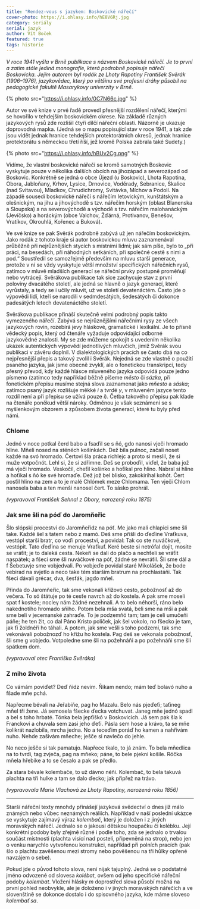 ```yaml
---
title: "Rendez-vous s jazykem: Boskovické nářečí"
cover-photo: https://i.ohlasy.info/hE8V6Rj.jpg
category: seriály
serial: jazyk
author: Vít Boček
featured: true
tags: historie
---
```


*V roce 1941 vyšla v Brně publikace s názvem Boskovické nářečí. Je to první a zatím stále jediná monografie, která podrobně popisuje nářečí Boskovicka. Jejím autorem byl rodák ze Lhoty Rapotiny František Svěrák (1906–1976), jazykovědec, který po většinu své profesní dráhy působil na pedagogické fakultě Masarykovy univerzity v Brně.*

{% photo src="https://i.ohlasy.info/0C7N66c.jpg" %}

Autor ve své knize v prvé řadě provedl přesnější rozdělení nářečí, kterými se hovořilo v tehdejším boskovickém okrese. Na základě různých jazykových rysů zde rozlišil čtyři dílčí nářeční oblasti. Názorně je ukazuje doprovodná mapka. (Jedná se o mapu popisující stav v roce 1941, a tak zde jsou vidět jednak hranice tehdejších protektorátních okresů, jednak hranice protektorátu s německou třetí říší, jež kromě Polska zabrala také Sudety.)

{% photo src="https://i.ohlasy.info/hBUv2Cg.png" %}

Vidíme, že vlastní boskovické nářečí se kromě samotných Boskovic vyskytuje pouze v několika dalších obcích na jihozápad a severozápad od Boskovic. Konkrétně se jedná o obce Újezd (u Boskovic), Lhota Rapotina, Obora, Jabloňany, Krhov, Lysice, Drnovice, Voděrady, Sebranice, Skalice (nad Svitavou), Mladkov, Chrudichromy, Svitávka, Míchov a Podolí. Na západě sousedí boskovické nářečí s nářečím letovickým, kunštátským a olešnickým, na jihu a jihovýchodě s tzv. nářečím horským (oblast Blanenska a Sloupska) a na severovýchodě a východě s tzv. nářečím malohanáckým (Jevíčsko) a horáckým (obce Valchov, Žďárná, Protivanov, Benešov, Vratíkov, Okrouhlá, Kořenec a Buková).

Ve své knize se pak Svěrák podrobně zabývá už jen nářečím boskovickým. Jako rodák z tohoto kraje si autor boskovickou mluvu zaznamenával průběžně při nejrůznějších stycích s místními lidmi; jak sám píše, bylo to „při práci, na besedách, při náhodných setkáních, při společné cestě s nimi a pod.“ Soustředil se samozřejmě především na mluvu starší generace, protože v ní se vždy vyskytuje větší množství specifických nářečních rysů, zatímco v mluvě mladších generací se nářeční prvky postupně proměňují nebo vytrácejí. Svěrákova publikace tak sice zachycuje stav z první poloviny dvacátého století, ale jedná se hlavně o jazyk generací, které vyrůstaly, a tedy se i učily mluvit, už ve století devatenáctém. Často jde o výpovědi lidí, kteří se narodili v sedmdesátých, šedesátých či dokonce padesátých letech devatenáctého století.

Svěrákova publikace přináší skutečně velmi podrobný popis takto vymezeného nářečí. Zabývá se nejrůznějšími nářečními rysy ze všech jazykových rovin, rozebírá jevy hláskové, gramatické i lexikální. Je to přísně vědecký popis, který od čtenáře vyžaduje odpovídající odborné jazykovědné znalosti. My se zde můžeme spokojit s uvedením několika ukázek autentických výpovědí jednotlivých mluvčích, jimiž Svěrák svou publikaci v závěru doplnil. V dialektologických pracích se často dbá na co nejpřesnější přepis a takový zvolil i Svěrák. Nejedná se zde vlastně o použití psaného jazyka, jak jsme obecně zvyklí, ale o fonetickou transkripci, tedy přesný převod, kdy každé hlásce mluveného jazyka odpovídá pouze jedno písmeno (zatímco tedy například běžně píšeme *město* či *sázka*, při fonetickém přepisu musíme stejná slova zaznamenat jako *mňesto* a *sáska*; zatímco psaný jazyk rozlišuje měkké *i* a tvrdé *y*, v mluveném jazyce tento rozdíl není a při přepisu se užívá pouze *i*). Četba takového přepisu pak klade na čtenáře poněkud větší nároky. Odměnou je však seznámení se s myšlenkovým obzorem a způsobem života generací, které tu byly před námi.

### Chlome

Jednó v noce potkal čerd babo a fsaďil se s ňó, gdo nanosi vječi hromado hline. Mňeli nosed na sténéch košinkách. Dež bila pulnoc, začali noset každé na svó hromado. Čertovi šla práca richlejc a proto si meslil, že si muže votpočnót. Lehl si, že si zdřimne. Deš se proboďil, viďel, že baba jož má vječi hromado. Veskočil, cheťil košinko a hoťikal pro hlino. Nabral si hline a hoťikal s ňó ke své hromaďe. Dež jož bel blisko, zakokirihal kohót. Čert posťil hlino na zem a to je malé Chlómek meze Chlomama. Ten vječi Chlom nanosela baba a ten menši nanosel čert. To sásko prohrál.

*(vypravoval František Sehnal z Obory, narozený roku 1875)*

### Jak sme šli na póď do Jaromňeřic

Šlo slópski procestvi do Jaromňeřidz na póť. Me jako mali chlapici sme šli take. Každé šel s tatem nebo z mamó. Deš sme přišli do ďeďine Vraťkuva, vestópl starši bratr, co voďi procestvi, a povidal: Tak co ste nuváčkové, vestópit. Tato ďeďina se menuje Vraťkuf. Keré beste si netrófal dojit, mosite se vráťit; je to daleká cesta. Nekeři se dali do plačo a nechťeli se vráťit naspátek; a fšeci sme šli nuváčkové na póť, žádné se nevráťil. Šli sme dál a f Šebetuvje sme vobjedvali. Po vobjeďe povidal staré Mikolášek, že bode vebirad na svjetlo a neco take tém staršim bratrum na prochlastáňi. Tak fšeci dávali grécar, dva, šesťák, jagdo mňel.

Přinda do Jaromňeřic, tak sme vekonali křižovó cesto, pobožnosť až do večera. To só štátuje po té cesťe navrch až do kostela. A pak sme moseli spat f kostele; nocleγ nám žádné nezehnali. A to belo néhorši, ráno belo nakednotiho hromado sňiho. Potom bela mša svatá, beli sme na mši a pak sme beli v jecemanské zahraďe. To je podzemňó tam; tam je celi umučeňi páňe; he ten žit, co dal Páno Kristo poliček, jak šel vokolo, no fšecko je tam, jak ťi žoldnéři ho táhali. A potom, jak sme vešli s toho podzemi, tak sme vekonávali pobožnozď ho křižu ho kostela. Pag deš se vekonala pobožnosť, šli sme g vobjedo. Votpoledne sme šli na požehnáňi a po požehnáňi sme šli spátkem dom.

*(vypravoval otec Františka Svěráka)*

### Z miho života

Co vámám poviďet? Deď ňidz nevim. Ňikam nendo; mám teď bolavó nuho a fšade mňe pchá.

Napřecme bévali na Jeřabiňe, pag ho Mazalu. Belo nás pjeďeťi; taťineg mňel tři žene. Já semosela fšecke ďecka votchuvat. Janeg mňe jednó spadl a bel s toho hrbaté. Tónka bela jepťiškó v Boskovicich. Já sem pak šla k Franckovi a chuvala sem zasi jeho ďeťi. Pásla sem hose a krávo, ta se mňe kolikrát nazlobila, mrcha jedna. No a teceďim poráď ho kamen a nahřivám nuho. Nehde zašivám mňeche; ješče si navlečo do jehle.

No neco ješče si tak pamatujo. Napřece tkalo, to já znám. To bela mňedlica na to tvrdi, tag zvječa, pag na mňeko; páne, to bele pjekni košile. Róčka mňela hřebike a to se česalo a pak se předlo.

Za stara bévale kolembače, to už dávno néňi. Kolembač, to bela takuvá plachta na tři hulke a tam se dalo ďecko; jak připřež na trávo.

*(vypravovala Marie Vlachová ze Lhoty Rapotiny, narozená roku 1856)*

---

Starší nářeční texty mnohdy přinášejí jazyková svědectví o dnes již málo známých nebo vůbec neznámých reáliích. Například v naší poslední ukázce se vyskytuje zajímavý výraz *kolembač*, který je doložen i z jiných moravských nářečí. Jednalo se o jakousi dětskou houpačku či kolébku. Její konkrétní podoby byly zřejmě různé i podle toho, zda se jednalo o trvalou součást místnosti (plachta visící nad postelí, připevněná na strop), nebo jen o venku narychlo vytvořenou konstrukci, například při polních pracích (pak šlo o plachtu zavěšenou mezi stromy nebo pověšenou na tři hůlky opřené navzájem o sebe).

Pokud jde o původ tohoto slova, není nijak tajuplný. Jedná se o podstatné jméno odvozené od slovesa *kolébat*, ovšem od jeho specifické nářeční podoby *kolembat*. Vložení hlásky *m* doprostřed slova působí možná na první pohled neobvykle, ale je doloženo i v jiných moravských nářečích a ve slovenštině se dokonce dostalo i do spisovného jazyka, kde máme sloveso *kolembať sa*.
